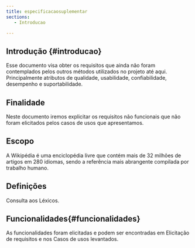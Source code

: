 ```yaml
---
title: especificacaosuplementar
sections:
   - Introducao

---
```


## Introdução {#introducao}
Esse documento visa obter os requisitos que ainda não foram contemplados pelos outros métodos utilizados no projeto até aqui. Principalmente atributos de qualidade, usabilidade, confiabilidade, desempenho e suportabilidade. 

## Finalidade 
Neste documento iremos explicitar os requisitos não funcionais que não foram elicitados pelos casos de usos que apresentamos. 

## Escopo 
A Wikipédia é uma enciclopédia livre que contém mais de 32 milhões de artigos em 280 idiomas, sendo a referência mais abrangente compilada por trabalho humano.

## Definições
Consulta aos Léxicos.

## Funcionalidades{#funcionalidades}
As funcionalidades foram elicitadas e podem ser encontradas em Elicitação de requisitos e nos Casos de usos levantados.
